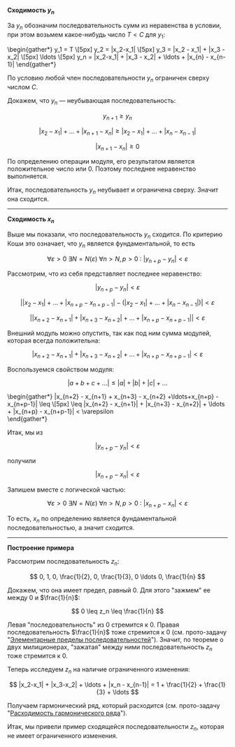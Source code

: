 **Сходимость $y_n$**

За $y_n$ обозначим последовательность сумм из неравенства в условии, при этом возьмем какое-нибудь число $T< C$ для $y_1$:

\begin{gather*}
    y_1 = T
    \\[5px]
    y_2 = |x_2-x_1|
    \\[5px]
    y_3 = |x_2 - x_1| + |x_3 - x_2|
    \\[5px]
    \ldots
    \\[5px]
    y_n = |x_2-x_1| + |x_3 - x_2| + \ldots + |x_{n} - x_{n-1}|
\end{gather*}

По условию любой член последовательности $y_n$ ограничен сверху числом $C$.

Докажем, что $y_n$ — неубывающая последовательность:

$$ y_{n+1} \geq y_n $$

$$ |x_2-x_1| + \ldots + |x_{n+1} - x_{n}| \geq |x_2-x_1| + \ldots + |x_{n} - x_{n-1}| $$

$$ |x_{n+1} - x_{n}| \geq 0 $$

По определению операции модуля, его результатом является положительное число или $0$. Поэтому последнее неравенство выполняется.

Итак, последовательность $y_n$ неубывает и ограничена сверху. Значит она сходится.

---

**Сходимость $x_n$**

Выше мы показали, что последовательность $y_n$ сходится. По критерию Коши это означает, что $y_n$ является фундаментальной, то есть

$$ \forall \varepsilon > 0 \ \exists N = N(\varepsilon) \ \forall n > N, p > 0 \ : \ |y_{n+p} - y_n| < \varepsilon $$

Рассмотрим, что из себя представляет последнее неравенство:

$$ |y_{n+p} - y_n| < \varepsilon $$

$$ \left| |x_2-x_1| + \ldots + |x_{n+p} - x_{n+p-1}| - \left( |x_2-x_1| + \ldots + |x_{n} - x_{n-1}| \right) \right| < \varepsilon $$

$$ \left| |x_{n+2} - x_{n+1}| + |x_{n+3} - x_{n+2}| + \ldots + |x_{n+p} - x_{n+p-1}| \right| < \varepsilon $$

Внешний модуль можно опустить, так как под ним сумма модулей, которая всегда положительна:

$$ |x_{n+2} - x_{n+1}| + |x_{n+3} - x_{n+2}| + \ldots + |x_{n+p} - x_{n+p-1}| < \varepsilon $$

Воспользуемся свойством модуля:

$$ |a+b+c+\ldots| \leq |a| + |b| + |c| + \ldots  $$

\begin{gather*}
    |x_{n+2} - x_{n+1} + x_{n+3} - x_{n+2} +\ldots+x_{n+p} - x_{n+p-1}| \leq
    \\[5px]
    \leq |x_{n+2} - x_{n+1}| + |x_{n+3} - x_{n+2}| + \ldots + |x_{n+p} - x_{n+p-1}| < \varepsilon    
\end{gather*}

Итак, мы из

$$ |y_{n+p} - y_n| < \varepsilon $$

получили

$$ |x_{n+p} - x_{n}| < \varepsilon $$

Запишем вместе с логической частью:

$$ \forall \varepsilon > 0 \ \exists N = N(\varepsilon) \ \forall n > N, p > 0 \ : \ |x_{n+p} - x_n| < \varepsilon $$

То есть, $x_n$ по определению является фундаментальной последовательностью, а значит сходится.

---

**Построение примера**

Рассмотрим последовательность $z_n$:

$$ 0, 1, 0, \frac{1}{2}, 0, \frac{1}{3}, 0 \ldots 0, \frac{1}{n} $$

Докажем, что она имеет предел, равный $0$. Для этого "зажмем" ее между $0$ и $\frac{1}{n}$:

$$ 0 \leq z_n \leq \frac{1}{n}  $$

Левая "последовательность" из $0$ стремится к $0$. Правая последовательность $\frac{1}{n}$ тоже стремится к $0$ (см. прото-задачу "[Элементарные пределы последовательностей](/proto/sequences/limits/elementary)").
Значит, по теореме о двух милиционерах, "зажатая" между ними последовательность $z_n$ тоже стремится к $0$.

Теперь исследуем $z_n$ на наличие ограниченного изменения:

$$ |x_2-x_1| + |x_3-x_2| + \ldots + |x_n - x_{n-1}| = 1 + \frac{1}{2} + \frac{1}{3} + \ldots $$

Получаем гармонический ряд, который расходится (см. прото-задачу "[Расходимость гармонического ряда](/proto/sequences/limits/harmonic-series)").

Итак, мы привели пример сходящейся последовательности $z_n$, которая не имеет ограниченного изменения.
